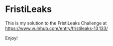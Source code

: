 FristiLeaks
===========

This is my solution to the FristiLeaks Challenge at
https://www.vulnhub.com/entry/fristileaks-13,133/

Enjoy!
